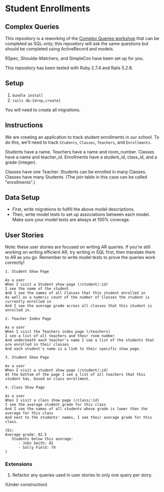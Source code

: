 # Student Enrollments
## Complex Queries

This repository is a reworking of the [Complex Queries workshop](https://backend.turing.edu/module2/misc/complex_queries) that can be completed as SQL-only; this repository will ask the same questions but should be completed using ActiveRecord and models. 

RSpec, Shoulda-Matchers, and SimpleCov have been set up for you. 

This repository has been tested with Ruby 2.7.4 and Rails 5.2.8. 

## Setup
1. `bundle install`
1. `rails db:{drop,create}`

You will need to create all migrations. 

## Instructions
We are creating an application to track student enrollments in our school. To do this, we'll need to track `Students`, `Classes`, `Teachers`, and `Enrollments`. 

Students have a name. 
Teachers have a name and room_number.
Classes have a name and teacher_id. 
Enrollments have a student_id, class_id, and a grade (integer). 

Classes have one Teacher. 
Students can be enrolled in many Classes. 
Classes have many Students. (The join table in this case can be called "enrollments".) 

## Data Setup
- First, write migrations to fulfill the above model descriptions. 
- Then, write model tests to set up associations between each model. Make sure your model tests are always at 100% coverage. 


## User Stories
Note: these user stories are focused on writing AR queries. If you're still working on writing efficient AR, try writing in SQL first, then translate them to AR as you go. Remember to write model tests to prove the queries work correctly!


```
1. Student Show Page

As a user
When I visit a Student show page (/student/:id)
I see the name of the student
And I see the names of all Classes that this student enrolled in
As well as a numeric count of the number of Classes the student is currently enrolled in
And I see the average grade across all classes that this student is enrolled in. 
```

```
2. Teacher Index Page

As a user
When I visit the Teachers index page (/teachers)
I see a list of all teachers and their room number
And underneath each teacher's name I see a list of the students that are enrolled in their classes
And each student's name is a link to their specific show page. 
```

```
3. Student Show Page

As a user
When I visit a student show page (/student/:id)
At the bottom of the page I see a list of all teachers that this student has, based on class enrollment. 
```

```
4. Class Show Page

As a user
When I visit a class show page (/class/:id)
I see the average student grade for this class
And I see the names of all students whose grade is lower than the average for this class
And next to the students' names, I see their average grade for this class. 

(Ex: 
Average grade: 82.5
   Students below this average: 
      - John Smith: 81
      - Sally Field: 79
)
```



### Extensions
1. Refactor any queries used in user stories to only one query per story. 

(Under construction)
